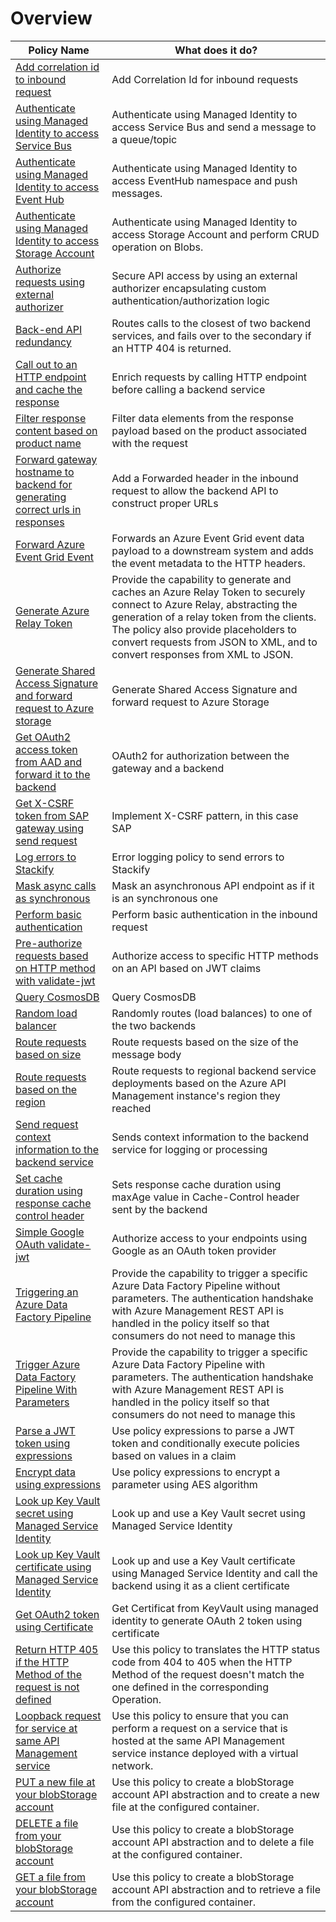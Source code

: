 Overview
====================

| Policy Name                                                                                                                                                                        | What does it do?                                                                                                                                                                                                                      |
|------------------------------------------------------------------------------------------------------------------------------------------------------------------------------------|---------------------------------------------------------------------------------------------------------------------------------------------------------------------------------------------------------------------------------------|
| <a href="Add correlation id to inbound request.policy.xml">Add correlation id to inbound request</a>                                                                               | Add Correlation Id for inbound requests                                                                                                                                                                                               |
| <a href="Authenticate using Managed Identity to access Service Bus.xml">Authenticate using Managed Identity to access Service Bus</a>                                              | Authenticate using Managed Identity to access Service Bus and send a message to a queue/topic                                                                                                                                         |
| <a href="Authenticate using Managed Identity to access Event Hub.xml">Authenticate using Managed Identity to access Event Hub</a>                                                  | Authenticate using Managed Identity to access EventHub namespace and push messages.                                                                                                                                                   |
| <a href="Authenticate using Managed Identity to access Storage Account.xml">Authenticate using Managed Identity to access Storage Account</a>                                      | Authenticate using Managed Identity to access Storage Account and perform CRUD operation on Blobs.                                                                                                                                    |
| <a href="Authorize requests using external authorizer.policy.xml">Authorize requests using external authorizer</a>                                                                 | Secure API access by using an external authorizer encapsulating custom authentication/authorization logic                                                                                                                             |
| <a href="Back-end API redundancy.policy.xml">Back-end API redundancy</a>                                                                                                           | Routes calls to the closest of two backend services, and fails over to the secondary if an HTTP 404 is returned.                                                                                                                      |
| <a href="Call out to an HTTP endpoint and cache the response.policy.xml">Call out to an HTTP endpoint and cache the response</a>                                                   | Enrich requests by calling HTTP endpoint before calling a backend service                                                                                                                                                             |
| <a href="Filter response content based on product name.policy.xml">Filter response content based on product name</a>                                                               | Filter data elements from the response payload based on the product associated with the request                                                                                                                                       |
| <a href="Forward gateway hostname to backend for generating correct urls in responses.policy.xml">Forward gateway hostname to backend for generating correct urls in responses</a> | Add a Forwarded header in the inbound request to allow the backend API to construct proper URLs                                                                                                                                       |
| <a href="Forward Azure Event Grid Event.xml">Forward Azure Event Grid Event</a>                                                                                                    | Forwards an Azure Event Grid event data payload to a downstream system and adds the event metadata to the HTTP headers.|
| <a href="Generate Azure Relay Token.policy.xml">Generate Azure Relay Token</a>                                                                                                     | Provide the capability to generate and caches an Azure Relay Token to securely connect to Azure Relay, abstracting the generation of a relay token from the clients. The policy also provide placeholders to convert requests from JSON to XML, and to convert responses from XML to JSON.|
| <a href="Generate Shared Access Signature and forward request to Azure storage.policy.xml">Generate Shared Access Signature and forward request to Azure storage</a>               | Generate Shared Access Signature and forward request to Azure Storage                                                                                                                                                                 |
| <a href="Get OAuth2 access token from AAD and forward it to the backend.policy.xml">Get OAuth2 access token from AAD and forward it to the backend</a>                             | OAuth2 for authorization between the gateway and a backend                                                                                                                                                                            |
| <a href="Get X-CSRF token from SAP gateway using send request.policy.xml">Get X-CSRF token from SAP gateway using send request</a>                                                 | Implement X-CSRF pattern, in this case SAP                                                                                                                                                                                            |
| <a href="Log errors to Stackify.policy.xml">Log errors to Stackify</a>                                                                                                             | Error logging policy to send errors to Stackify                                                                                                                                                                                       |
| <a href="Mask async calls as synchronous.policy.xml">Mask async calls as synchronous</a>                                                                                           | Mask an asynchronous API endpoint as if it is an synchronous one                                                                                                                                                                      |
| <a href="Perform basic authentication.policy.xml">Perform basic authentication</a>                                                                                                 | Perform basic authentication in the inbound request                                                                                                                                                                                   |
| <a href="Pre-authorize requests based on HTTP method with validate-jwt.policy.xml">Pre-authorize requests based on HTTP method with validate-jwt</a>                               | Authorize access to specific HTTP methods on an API based on JWT claims                                                                                                                                                               |
| <a href="Query CosmosDB.policy.xml">Query CosmosDB</a>                                                                                                                             | Query CosmosDB                                                                                                                                                                                                                        |
| <a href="Random load balancer.policy.xml">Random load balancer</a>                                                                                                                 | Randomly routes (load balances) to one of the two backends                                                                                                                                                                            |
| <a href="Route requests based on size.policy.xml">Route requests based on size</a>                                                                                                 | Route requests based on the size of the message body                                                                                                                                                                                  |
| <a href="Route requests to regional backend instances.xml">Route requests based on the region</a>                                                                                  | Route requests to regional backend service deployments based on the Azure API Management instance's region they reached                                                                                                               |
| <a href="Send request context information to the backend service.policy.xml">Send request context information to the backend service</a>                                           | Sends context information to the backend service for logging or processing                                                                                                                                                            |
| <a href="Set cache duration using response cache control header.policy.xml">Set cache duration using response cache control header</a>                                             | Sets response cache duration using maxAge value in Cache-Control header sent by the backend                                                                                                                                           |
| <a href="Simple Google OAuth validate-jwt.policy.xml">Simple Google OAuth validate-jwt</a>                                                                                         | Authorize access to your endpoints using Google as an OAuth token provider                                                                                                                                                            |
| <a href="Trigger Azure Data Factory Pipeline.policy.xml">Triggering an Azure Data Factory Pipeline</a>                                                                             | Provide the capability to trigger a specific Azure Data Factory Pipeline without parameters. The authentication handshake with Azure Management REST API is handled in the policy itself so that consumers do not need to manage this |
| <a href="Trigger Azure Data Factory Pipeline With Parameters.policy.xml">Trigger Azure Data Factory Pipeline With Parameters</a>                                                   | Provide the capability to trigger a specific Azure Data Factory Pipeline with parameters. The authentication handshake with Azure Management REST API is handled in the policy itself so that consumers do not need to manage this    |
| <a href="Parse a JWT token using expressions.policy.xml">Parse a JWT token using expressions</a>                                                                                   | Use policy expressions to parse a JWT token and conditionally execute policies based on values in a claim   |
| <a href="Encrypt data using expressions.policy.xml">Encrypt data using expressions</a>                                                                                             | Use policy expressions to encrypt a parameter using AES algorithm   |
| <a href="Look up Key Vault secret using Managed Service Identity.policy.xml">Look up Key Vault secret using Managed Service Identity</a>                                           | Look up and use a Key Vault secret using Managed Service Identity   |
| <a href="Look up Key Vault certificate using Managed Service Identity and call backend.policy.xml">Look up Key Vault certificate using Managed Service Identity</a>                                           | Look up and use a Key Vault certificate using Managed Service Identity and call the backend using it as a client certificate   |
| <a href="Get OAuth2 access token from AAD using client id and certificate using key vualt manage identity.xml">Get OAuth2 token using Certificate</a>                               | Get Certificat from KeyVault using managed identity to generate OAuth 2 token using certificate  |
| <a href="Return HTTP 405 if the HTTP Method of the request is not defined.xml">Return HTTP 405 if the HTTP Method of the request is not defined</a> | Use this policy to translates the HTTP status code from 404 to 405 when the HTTP Method of the request doesn't match the one defined in the corresponding Operation. |
| <a href="Loopback request for service at same API Management service.xml">Loopback request for service at same API Management service</a> | Use this policy to ensure that you can perform a request on a service that is hosted at the same API Management service instance deployed with a virtual network. |
| <a href="PUT a file to blobStorage account.xml">PUT a new file at your blobStorage account</a> | Use this policy to create a blobStorage account API abstraction and to create a new file at the configured container. |
| <a href="DELETE a from to blobStorage account.xml">DELETE a file from your blobStorage account</a> | Use this policy to create a blobStorage account API abstraction and to delete a file at the configured container. |
| <a href="GET a file from blobStorage account.xml">GET a file from your blobStorage account</a> | Use this policy to create a blobStorage account API abstraction and to retrieve a file from the configured container. |